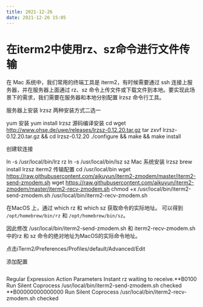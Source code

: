 ```yaml
---
title: 2021-12-26
date: 2021-12-26 15:05
---
```


# 在iterm2中使用rz、sz命令进行文件传输

在 Mac 系统中，我们常用的终端工具是 iterm2，有时候需要通过 ssh 连接上服务器，并在服务器上面通过 rz、sz 命令上传文件或下载文件到本地。要实现此场景下的需求，我们需要在服务器和本地分别配置 lrzsz 命令行工具。

服务器上安装 lrzsz
两种安装方式二选一

yum 安装
yum install lrzsz
源码编译安装
cd
wget http://www.ohse.de/uwe/releases/lrzsz-0.12.20.tar.gz
tar zxvf lrzsz-0.12.20.tar.gz && cd lrzsz-0.12.20
./configure && make && make install

创建软连接

ln -s /usr/local/bin/lrz rz
ln -s /usr/local/bin/lsz sz
Mac 系统安装 lrzsz
brew install lrzsz
iterm2 传输配置
cd /usr/local/bin
wget https://raw.githubusercontent.com/aikuyun/iterm2-zmodem/master/iterm2-send-zmodem.sh
wget https://raw.githubusercontent.com/aikuyun/iterm2-zmodem/master/iterm2-recv-zmodem.sh
chmod +x /usr/local/bin/iterm2-send-zmodem.sh /usr/local/bin/iterm2-recv-zmodem.sh

在MacOS 上，通过 which rz 和 which sz 获取命令的实际地址。
可以得到 `/opt/homebrew/bin/rz` 和 `/opt/homebrew/bin/sz`。

因此修改 /usr/local/bin/iterm2-send-zmodem.sh 和 iterm2-recv-zmodem.sh
中的rz 和 sz 命令的绝对地址为MacOS的实际命令地址。

点击iTerm2/Preferences/Profiles/default/Advanced/Edit

添加配置
```table

```
Regular Expression	Action	Parameters	Instant
rz waiting to receive.\*\*B0100	Run Silent Coprocess	/usr/local/bin/iterm2-send-zmodem.sh	checked
\*\*B00000000000000	Run Silent Coprocess	/usr/local/bin/iterm2-recv-zmodem.sh	checked